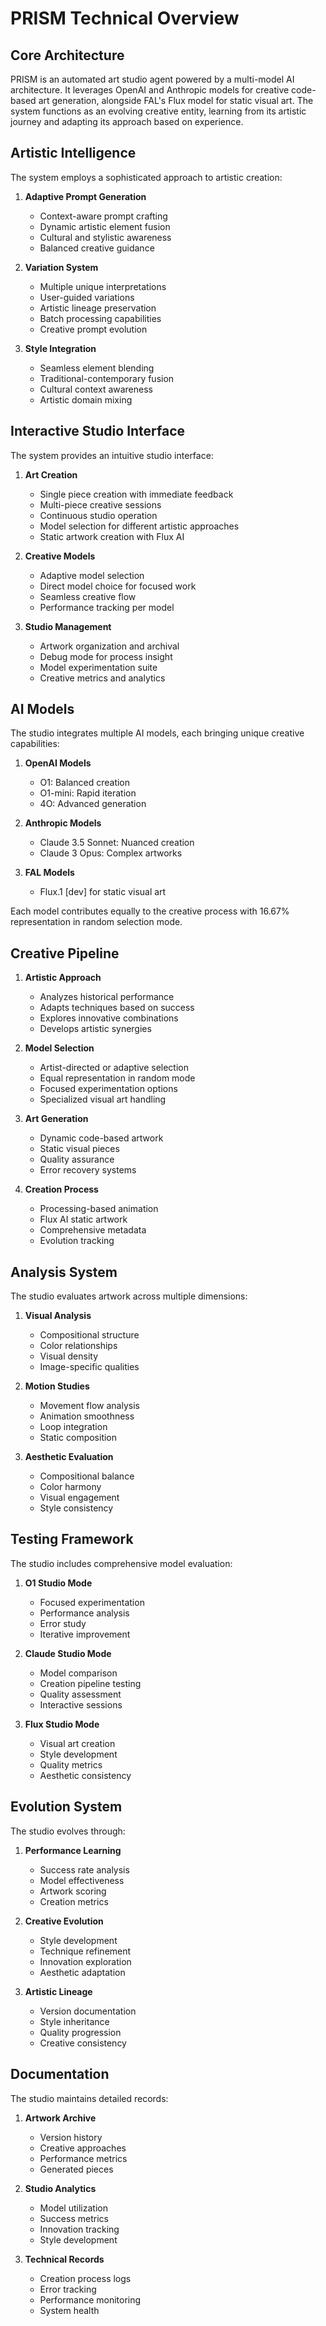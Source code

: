 # PRISM Technical Overview

## Core Architecture

PRISM is an automated art studio agent powered by a multi-model AI architecture. It leverages OpenAI and Anthropic models for creative code-based art generation, alongside FAL's Flux model for static visual art. The system functions as an evolving creative entity, learning from its artistic journey and adapting its approach based on experience.

## Artistic Intelligence

The system employs a sophisticated approach to artistic creation:

1. **Adaptive Prompt Generation**
   - Context-aware prompt crafting
   - Dynamic artistic element fusion
   - Cultural and stylistic awareness
   - Balanced creative guidance

2. **Variation System**
   - Multiple unique interpretations
   - User-guided variations
   - Artistic lineage preservation
   - Batch processing capabilities
   - Creative prompt evolution

3. **Style Integration**
   - Seamless element blending
   - Traditional-contemporary fusion
   - Cultural context awareness
   - Artistic domain mixing

## Interactive Studio Interface

The system provides an intuitive studio interface:

1. **Art Creation**
   - Single piece creation with immediate feedback
   - Multi-piece creative sessions
   - Continuous studio operation
   - Model selection for different artistic approaches
   - Static artwork creation with Flux AI

2. **Creative Models**
   - Adaptive model selection
   - Direct model choice for focused work
   - Seamless creative flow
   - Performance tracking per model

3. **Studio Management**
   - Artwork organization and archival
   - Debug mode for process insight
   - Model experimentation suite
   - Creative metrics and analytics

## AI Models

The studio integrates multiple AI models, each bringing unique creative capabilities:

1. **OpenAI Models**
   - O1: Balanced creation
   - O1-mini: Rapid iteration
   - 4O: Advanced generation

2. **Anthropic Models**
   - Claude 3.5 Sonnet: Nuanced creation
   - Claude 3 Opus: Complex artworks

3. **FAL Models**
   - Flux.1 [dev] for static visual art

Each model contributes equally to the creative process with 16.67% representation in random selection mode.

## Creative Pipeline

1. **Artistic Approach**
   - Analyzes historical performance
   - Adapts techniques based on success
   - Explores innovative combinations
   - Develops artistic synergies

2. **Model Selection**
   - Artist-directed or adaptive selection
   - Equal representation in random mode
   - Focused experimentation options
   - Specialized visual art handling

3. **Art Generation**
   - Dynamic code-based artwork
   - Static visual pieces
   - Quality assurance
   - Error recovery systems

4. **Creation Process**
   - Processing-based animation
   - Flux AI static artwork
   - Comprehensive metadata
   - Evolution tracking

## Analysis System

The studio evaluates artwork across multiple dimensions:

1. **Visual Analysis**
   - Compositional structure
   - Color relationships
   - Visual density
   - Image-specific qualities

2. **Motion Studies**
   - Movement flow analysis
   - Animation smoothness
   - Loop integration
   - Static composition

3. **Aesthetic Evaluation**
   - Compositional balance
   - Color harmony
   - Visual engagement
   - Style consistency

## Testing Framework

The studio includes comprehensive model evaluation:

1. **O1 Studio Mode**
   - Focused experimentation
   - Performance analysis
   - Error study
   - Iterative improvement

2. **Claude Studio Mode**
   - Model comparison
   - Creation pipeline testing
   - Quality assessment
   - Interactive sessions

3. **Flux Studio Mode**
   - Visual art creation
   - Style development
   - Quality metrics
   - Aesthetic consistency

## Evolution System

The studio evolves through:

1. **Performance Learning**
   - Success rate analysis
   - Model effectiveness
   - Artwork scoring
   - Creation metrics

2. **Creative Evolution**
   - Style development
   - Technique refinement
   - Innovation exploration
   - Aesthetic adaptation

3. **Artistic Lineage**
   - Version documentation
   - Style inheritance
   - Quality progression
   - Creative consistency

## Documentation

The studio maintains detailed records:

1. **Artwork Archive**
   - Version history
   - Creative approaches
   - Performance metrics
   - Generated pieces

2. **Studio Analytics**
   - Model utilization
   - Success metrics
   - Innovation tracking
   - Style development

3. **Technical Records**
   - Creation process logs
   - Error tracking
   - Performance monitoring
   - System health
